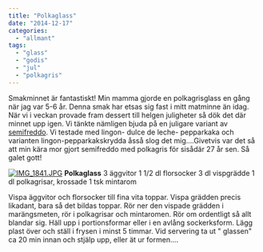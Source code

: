 ```yaml
---
title: "Polkaglass"
date: "2014-12-17"
categories: 
  - "allmant"
tags: 
  - "glass"
  - "godis"
  - "jul"
  - "polkagris"
---
```


Smakminnet är fantastiskt! Min mamma gjorde en polkagrisglass en gång när jag var 5-6 år. Denna smak har etsas sig fast i mitt matminne än idag. När vi i veckan provade fram dessert till helgen juligheter så dök det där minnet upp igen. Vi tänkte nämligen bjuda på en juligare variant av [semifreddo](http://import.local/2014/04/16/semifreddo/). Vi testade med lingon- dulce de leche- pepparkaka och varianten lingon-pepparkakskrydda åsså slog det mig....Givetvis var det så att min kära mor gjort semifreddo med polkagris för sisådär 27 år sen. Så galet gott!  
  
[![IMG_1841.JPG](/static/img/IMG_1841.jpg)](http://import.local/wp-content/uploads/2014/12/IMG_1841.jpg) **Polkaglass** 3 äggvitor 1 1/2 dl florsocker 3 dl vispgrädde 1 dl polkagrisar, krossade 1 tsk mintarom

Vispa äggvitor och florsocker till fina vita toppar. Vispa grädden precis likadant, bara så det bildas toppar. Rör ner den vispade grädden i marängsmeten, rör i polkagrisar och mintaromen. Rör om ordentligt så allt blandar sig. Häll upp i portionsformar eller i en avlång sockerksform. Lägg plast över och ställ i frysen i minst 5 timmar. Vid servering ta ut " glassen" ca 20 min innan och stjälp upp, eller ät ur formen....
